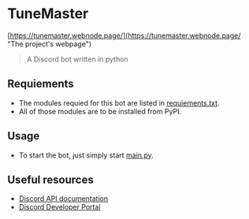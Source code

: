 
# TuneMaster
[https://tunemaster.webnode.page/](https://tunemaster.webnode.page/ "The project's webpage")
> A Discord bot written in python

## Requiements
- The modules requied for this bot are listed in [requiements.txt](requirements.txt).
- All of those modules are to be installed from PyPI.

## Usage
- To start the bot, just simply start [main.py](main.py).

## Useful resources
- [Discord API documentation](https://discordpy.readthedocs.io/en/stable/)
- [Discord Developer Portal](https://discord.com/developers)